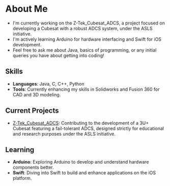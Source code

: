 # About Me

- I'm currently working on the Z-Tek_Cubesat_ADCS, a project focused on developing a Cubesat with a robust ADCS system, under the ASLS initiative. 
- I'm actively learning Arduino for hardware interfacing and Swift for iOS development.
- Feel free to ask me about Java, basics of programming, or any initial queries you have about getting into coding!

## Skills 

- **Languages**: Java, C, C++, Python
- **Tools**: Currently enhancing my skills in Solidworks and Fusion 360 for CAD and 3D modeling.

## Current Projects

- [Z-Tek_Cubesat_ADCS](https://github.com/ZarvanM/Zarvan_StudentSAT_Open_Source_Cubesat): Contributing to the development of a 3U+ Cubesat featuring a fail-tolerant ADCS, designed strictly for educational and research purposes under the ASLS initiative.

## Learning

- **Arduino**: Exploring Arduino to develop and understand hardware components better.
- **Swift**: Diving into Swift to build and enhance applications on the iOS platform.


